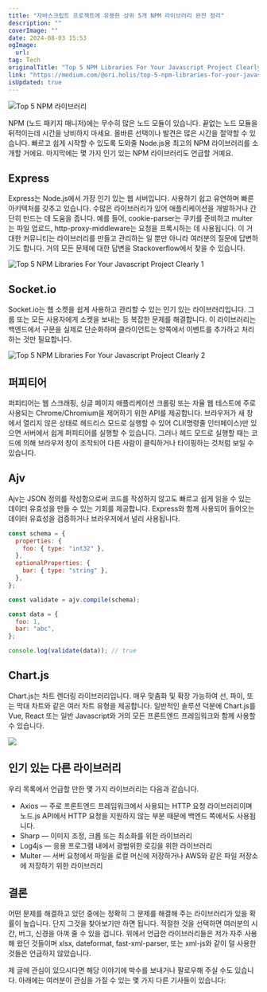 ```yaml
---
title: "자바스크립트 프로젝트에 유용한 상위 5개 NPM 라이브러리 완전 정리"
description: ""
coverImage: ""
date: 2024-08-03 15:53
ogImage:
  url:
tag: Tech
originalTitle: "Top 5 NPM Libraries For Your Javascript Project Clearly"
link: "https://medium.com/@ori.holis/top-5-npm-libraries-for-your-javascript-project-clearly-23021c71c330"
isUpdated: true
---
```


![Top 5 NPM 라이브러리](/assets/img/Top5NPMLibrariesForYourJavascriptProjectClearly_0.png)

NPM (노드 패키지 매니저)에는 무수히 많은 노드 모듈이 있습니다. 끝없는 노드 모듈을 뒤적이는데 시간을 낭비하지 마세요. 올바른 선택이나 발견은 많은 시간을 절약할 수 있습니다. 빠르고 쉽게 시작할 수 있도록 도와줄 Node.js용 최고의 NPM 라이브러리를 소개할 거에요. 마지막에는 몇 가지 인기 있는 NPM 라이브러리도 언급할 거예요.

## Express

Express는 Node.js에서 가장 인기 있는 웹 서버입니다. 사용하기 쉽고 유연하며 빠른 아키텍처를 갖추고 있습니다. 수많은 라이브러리가 있어 애플리케이션을 개발하거나 간단히 만드는 데 도움을 줍니다. 예를 들어, cookie-parser는 쿠키를 준비하고 multer는 파일 업로드, http-proxy-middleware는 요청을 프록시하는 데 사용됩니다. 이 거대한 커뮤니티는 라이브러리를 만들고 관리하는 일 뿐만 아니라 여러분의 질문에 답변하기도 합니다. 거의 모든 문제에 대한 답변을 Stackoverflow에서 찾을 수 있습니다.

<!-- seedividend - 사각형 -->

<ins class="adsbygoogle"
     style="display:block"
     data-ad-client="ca-pub-4877378276818686"
     data-ad-slot="1898504329"
     data-ad-format="auto"
     data-full-width-responsive="true"></ins>

<script>
     (adsbygoogle = window.adsbygoogle || []).push({});
</script>

![Top 5 NPM Libraries For Your Javascript Project Clearly 1](/assets/img/Top5NPMLibrariesForYourJavascriptProjectClearly_1.png)

## Socket.io

Socket.io는 웹 소켓을 쉽게 사용하고 관리할 수 있는 인기 있는 라이브러리입니다. 그룹 또는 모든 사용자에게 소켓을 보내는 등 복잡한 문제를 해결합니다. 이 라이브러리는 백엔드에서 구문을 실제로 단순화하며 클라이언트는 양쪽에서 이벤트를 추가하고 처리하는 것만 필요합니다.

![Top 5 NPM Libraries For Your Javascript Project Clearly 2](/assets/img/Top5NPMLibrariesForYourJavascriptProjectClearly_2.png)

<!-- seedividend - 사각형 -->

<ins class="adsbygoogle"
     style="display:block"
     data-ad-client="ca-pub-4877378276818686"
     data-ad-slot="1898504329"
     data-ad-format="auto"
     data-full-width-responsive="true"></ins>

<script>
     (adsbygoogle = window.adsbygoogle || []).push({});
</script>

## 퍼피티어

퍼피티어는 웹 스크래핑, 싱글 페이지 애플리케이션 크롤링 또는 자율 웹 테스트에 주로 사용되는 Chrome/Chromium을 제어하기 위한 API를 제공합니다. 브라우저가 새 창에서 열리지 않은 상태로 헤드리스 모드로 실행할 수 있어 CLI(명령줄 인터페이스)만 있으면 서버에서 쉽게 퍼피티어를 실행할 수 있습니다. 그러나 헤드 모드로 실행할 때는 코드에 의해 브라우저 창이 조작되어 다른 사람이 클릭하거나 타이핑하는 것처럼 보일 수 있습니다.

## Ajv

Ajv는 JSON 정의를 작성함으로써 코드를 작성하지 않고도 빠르고 쉽게 읽을 수 있는 데이터 유효성을 만들 수 있는 기회를 제공합니다. Express와 함께 사용되어 들어오는 데이터 유효성을 검증하거나 브라우저에서 널리 사용됩니다.

<!-- seedividend - 사각형 -->

<ins class="adsbygoogle"
     style="display:block"
     data-ad-client="ca-pub-4877378276818686"
     data-ad-slot="1898504329"
     data-ad-format="auto"
     data-full-width-responsive="true"></ins>

<script>
     (adsbygoogle = window.adsbygoogle || []).push({});
</script>

```js
const schema = {
  properties: {
    foo: { type: "int32" },
  },
  optionalProperties: {
    bar: { type: "string" },
  },
};

const validate = ajv.compile(schema);

const data = {
  foo: 1,
  bar: "abc",
};

console.log(validate(data)); // true
```

## Chart.js

Chart.js는 차트 렌더링 라이브러리입니다. 매우 맞춤화 및 확장 가능하여 선, 파이, 또는 막대 차트와 같은 여러 차트 유형을 제공합니다. 일반적인 솔루션 덕분에 Chart.js를 Vue, React 또는 일반 Javascript와 거의 모든 프론트엔드 프레임워크와 함께 사용할 수 있습니다.

<img src="/assets/img/Top5NPMLibrariesForYourJavascriptProjectClearly_3.png" />

<!-- seedividend - 사각형 -->

<ins class="adsbygoogle"
     style="display:block"
     data-ad-client="ca-pub-4877378276818686"
     data-ad-slot="1898504329"
     data-ad-format="auto"
     data-full-width-responsive="true"></ins>

<script>
     (adsbygoogle = window.adsbygoogle || []).push({});
</script>

## 인기 있는 다른 라이브러리

우리 목록에서 언급할 만한 몇 가지 라이브러리는 다음과 같습니다.

- Axios — 주로 프론트엔드 프레임워크에서 사용되는 HTTP 요청 라이브러리이며 노드.js API에서 HTTP 요청을 지원하지 않는 부분 때문에 백엔드 쪽에서도 사용됩니다.
- Sharp — 이미지 조정, 크롭 또는 최소화를 위한 라이브러리
- Log4js — 응용 프로그램 내에서 광범위한 로깅을 위한 라이브러리
- Multer — 서버 요청에서 파일을 로컬 머신에 저장하거나 AWS와 같은 파일 저장소에 저장하기 위한 라이브러리

## 결론

<!-- seedividend - 사각형 -->

<ins class="adsbygoogle"
     style="display:block"
     data-ad-client="ca-pub-4877378276818686"
     data-ad-slot="1898504329"
     data-ad-format="auto"
     data-full-width-responsive="true"></ins>

<script>
     (adsbygoogle = window.adsbygoogle || []).push({});
</script>

어떤 문제를 해결하고 있던 중에는 정확히 그 문제를 해결해 주는 라이브러리가 있을 확률이 높습니다. 단지 그것을 찾아보기만 하면 됩니다. 적절한 것을 선택하면 여러분의 시간, 버그, 신경을 아껴 줄 수 있을 겁니다. 위에서 언급한 라이브러리들은 저가 자주 사용해 왔던 것들이며 xlsx, dateformat, fast-xml-parser, 또는 xml-js와 같이 덜 사용한 것들은 언급하지 않았습니다.

제 글에 관심이 있으시다면 해당 이야기에 박수를 보내거나 팔로우해 주실 수도 있습니다. 아래에는 여러분이 관심을 가질 수 있는 몇 가지 다른 기사들이 있습니다:
